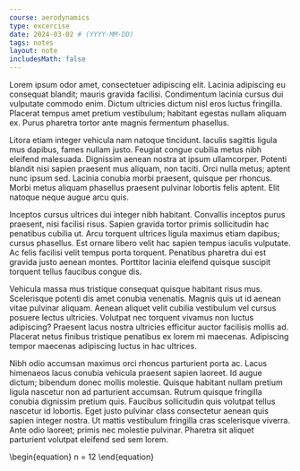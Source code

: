 ```yaml
---
course: aerodynamics
type: excercise
date: 2024-03-02 # (YYYY-MM-DD)
tags: notes
layout: note
includesMath: false
---
```

Lorem ipsum odor amet, consectetuer adipiscing elit. Lacinia adipiscing eu consequat blandit; mauris gravida facilisi. Condimentum lacinia cursus dui vulputate commodo enim. Dictum ultricies dictum nisl eros luctus fringilla. Placerat tempus amet pretium vestibulum; habitant egestas nullam aliquam ex. Purus pharetra tortor ante magnis fermentum phasellus.

Litora etiam integer vehicula nam natoque tincidunt. Iaculis sagittis ligula mus dapibus, fames nullam justo. Feugiat congue cubilia metus nibh eleifend malesuada. Dignissim aenean nostra at ipsum ullamcorper. Potenti blandit nisi sapien praesent mus aliquam, non taciti. Orci nulla metus; aptent nunc ipsum sed. Lacinia conubia morbi praesent, quisque per rhoncus. Morbi metus aliquam phasellus praesent pulvinar lobortis felis aptent. Elit natoque neque augue arcu quis.

Inceptos cursus ultrices dui integer nibh habitant. Convallis inceptos purus praesent, nisi facilisi risus. Sapien gravida tortor primis sollicitudin hac penatibus cubilia ut. Arcu torquent ultrices ligula maximus etiam dapibus; cursus phasellus. Est ornare libero velit hac sapien tempus iaculis vulputate. Ac felis facilisi velit tempus porta torquent. Penatibus pharetra dui est gravida justo aenean montes. Porttitor lacinia eleifend quisque suscipit torquent tellus faucibus congue dis.

Vehicula massa mus tristique consequat quisque habitant risus mus. Scelerisque potenti dis amet conubia venenatis. Magnis quis ut id aenean vitae pulvinar aliquam. Aenean aliquet velit cubilia vestibulum vel cursus posuere lectus ultricies. Volutpat nec torquent vivamus non luctus adipiscing? Praesent lacus nostra ultricies efficitur auctor facilisis mollis ad. Placerat netus finibus tristique penatibus ex lorem mi maecenas. Adipiscing tempor maecenas adipiscing luctus in hac ultrices.

Nibh odio accumsan maximus orci rhoncus parturient porta ac. Lacus himenaeos lacus conubia vehicula praesent sapien laoreet. Id augue dictum; bibendum donec mollis molestie. Quisque habitant nullam pretium ligula nascetur non ad parturient accumsan. Rutrum quisque fringilla conubia dignissim pretium quis. Faucibus sollicitudin quis volutpat tellus nascetur id lobortis. Eget justo pulvinar class consectetur aenean quis sapien integer nostra. Ut mattis vestibulum fringilla cras scelerisque viverra. Ante odio laoreet; primis nec molestie pulvinar. Pharetra sit aliquet parturient volutpat eleifend sed sem lorem.

\begin{equation}
    n = 12
\end{equation}